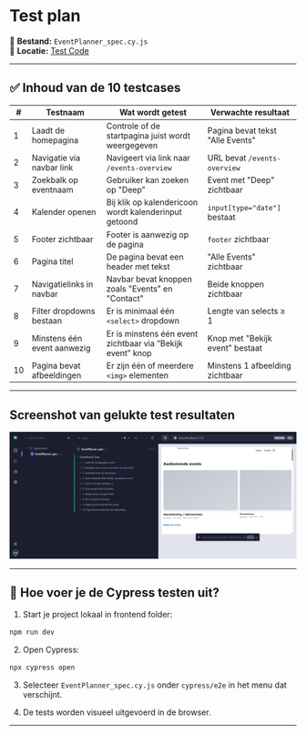 # Test plan

📄 **Bestand:** `EventPlanner_spec.cy.js`  
📁 **Locatie:** [Test Code](/bewijs-material-opdrachten/Opdracht-4/Criterium-1/cypress/e2e/EventPlanner_spec.cy.js)

---

## ✅ Inhoud van de 10 testcases

| #  | Testnaam                                  | Wat wordt getest                                                               | Verwachte resultaat                                           |
|----|--------------------------------------------|----------------------------------------------------------------------------------|---------------------------------------------------------------|
| 1  | Laadt de homepagina                        | Controle of de startpagina juist wordt weergegeven                              | Pagina bevat tekst "Alle Events"                             |
| 2  | Navigatie via navbar link                 | Navigeert via link naar `/events-overview`                                      | URL bevat `/events-overview`                                |
| 3  | Zoekbalk op eventnaam                     | Gebruiker kan zoeken op "Deep"                                                  | Event met "Deep" zichtbaar                                   |
| 4  | Kalender openen                            | Bij klik op kalendericoon wordt kalenderinput getoond                           | `input[type="date"]` bestaat                                |
| 5  | Footer zichtbaar                           | Footer is aanwezig op de pagina                                                 | `footer` zichtbaar                                           |
| 6  | Pagina titel                               | De pagina bevat een header met tekst                                            | "Alle Events" zichtbaar                                     |
| 7  | Navigatielinks in navbar                  | Navbar bevat knoppen zoals "Events" en "Contact"                                | Beide knoppen zichtbaar                                     |
| 8  | Filter dropdowns bestaan                  | Er is minimaal één `<select>` dropdown                                          | Lengte van selects ≥ 1                                       |
| 9  | Minstens één event aanwezig               | Er is minstens één event zichtbaar via “Bekijk event” knop                      | Knop met "Bekijk event" bestaat                             |
| 10 | Pagina bevat afbeeldingen                 | Er zijn één of meerdere `<img>` elementen                                       | Minstens 1 afbeelding zichtbaar                             |

---

## Screenshot van gelukte test resultaten

![](/bewijs-material-opdrachten/Opdracht-4/Criterium-2/test-resultaten.png)

---

## 🧪 Hoe voer je de Cypress testen uit?

1. Start je project lokaal in frontend folder:
```bash
npm run dev
```

2. Open Cypress:
```bash
npx cypress open
```

3. Selecteer `EventPlanner_spec.cy.js` onder `cypress/e2e` in het menu dat verschijnt.

4. De tests worden visueel uitgevoerd in de browser.

---